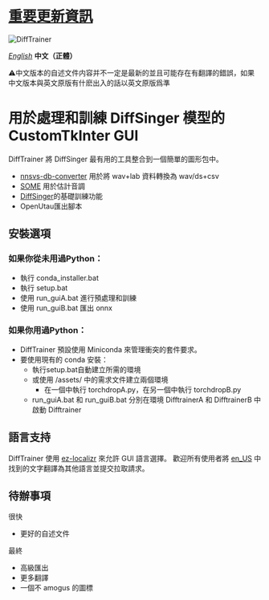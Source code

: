 # [重要更新資訊](https://github.com/agentasteriski/DiffTrainer/blob/main/ANNOUNCEMENT-zh.md)
![DiffTrainer](https://github.com/agentasteriski/DiffTrainer/blob/main/assets/difftrainerlogo.png?raw=true)

*[English](./README.md)* **中文（正體）**

⚠中文版本的自述文件内容并不一定是最新的並且可能存在有翻譯的錯誤，如果中文版本與英文原版有什麽出入的話以英文原版爲準

# 用於處理和訓練 DiffSinger 模型的 CustomTkInter GUI
DiffTrainer 將 DiffSinger 最有用的工具整合到一個簡單的圖形包中。
- [nnsvs-db-converter](https://github.com/UtaUtaUtau/nnsvs-db-converter) 用於將 wav+lab 資料轉換為 wav/ds+csv
- [SOME](https://github.com/openvpi/SOME) 用於估計音調
- [DiffSinger](https://github.com/openvpi/DiffSinger)的基礎訓練功能
- OpenUtau匯出腳本
## 安裝選項
### 如果你從未用過Python：
- 執行 conda_installer.bat
- 執行 setup.bat
- 使用 run_guiA.bat 進行預處理和訓練
- 使用 run_guiB.bat 匯出 onnx

### 如果你用過Python：
- DiffTrainer 預設使用 Miniconda 來管理衝突的套件要求。
- 要使用現有的 conda 安裝：
  - 執行setup.bat自動建立所需的環境
  - 或使用 /assets/ 中的需求文件建立兩個環境
    - 在一個中執行 torchdropA.py，在另一個中執行 torchdropB.py
  - run_guiA.bat 和 run_guiB.bat 分別在環境 DifftrainerA 和 DifftrainerB 中啟動 Difftrainer

## 語言支持
DiffTrainer 使用 [ez-localizr](https://github.com/spicytigermeat/ez-localizr/tree/main) 來允許 GUI 語言選擇。 歡迎所有使用者將 [en_US](/strings/en_US.yaml) 中找到的文字翻譯為其他語言並提交拉取請求。

## 待辦事項
很快
- 更好的自述文件

最終
- 高級匯出
- 更多翻譯
- 一個不 amogus 的圖標

